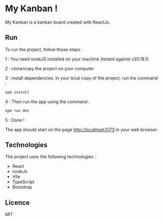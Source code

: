 # My Kanban !

My Kanban is a kanban board created with ReactJs.

## Run

To run the project, follow those steps :

1 : You need nodeJS installed on your machine (tested against v20.18.1)

2 : clone/copy the project on your computer

3 : install dependencies. In your local copy of the project, run the command :
```sh
npm install
```

4 : Then run the app using the command :
```sh
npm run dev
```

5 : Done !

The app should start on the page [http://localhost:5173](http://localhost:5173) in your web browser.

## Technologies
The project uses the following technologies :
- React
- nodeJs
- Vite
- TypeScript
- Bootstrap

## Licence
MIT
